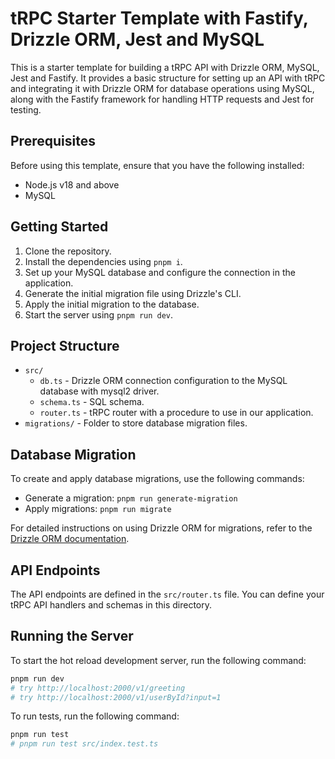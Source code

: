 # tRPC Starter Template with Fastify, Drizzle ORM, Jest and MySQL

This is a starter template for building a tRPC API with Drizzle ORM, MySQL, Jest and Fastify. It provides a basic structure for setting up an API with tRPC and integrating it with Drizzle ORM for database operations using MySQL, along with the Fastify framework for handling HTTP requests and Jest for testing.

## Prerequisites

Before using this template, ensure that you have the following installed:

- Node.js v18 and above
- MySQL

## Getting Started

1. Clone the repository.
2. Install the dependencies using `pnpm i`.
3. Set up your MySQL database and configure the connection in the application.
4. Generate the initial migration file using Drizzle's CLI.
5. Apply the initial migration to the database.
6. Start the server using `pnpm run dev`.

## Project Structure

- `src/`
  - `db.ts` - Drizzle ORM connection configuration to the MySQL database with mysql2 driver.
  - `schema.ts` - SQL schema.
  - `router.ts` - tRPC router with a procedure to use in our application.
- `migrations/` - Folder to store database migration files.

## Database Migration

To create and apply database migrations, use the following commands:

- Generate a migration: `pnpm run generate-migration`
- Apply migrations: `pnpm run migrate`

For detailed instructions on using Drizzle ORM for migrations, refer to the [Drizzle ORM documentation](https://orm.drizzle.team/docs/overview).

## API Endpoints

The API endpoints are defined in the `src/router.ts` file. You can define your tRPC API handlers and schemas in this directory.

## Running the Server

To start the hot reload development server, run the following command:

```bash
pnpm run dev
# try http://localhost:2000/v1/greeting
# try http://localhost:2000/v1/userById?input=1
```

To run tests, run the following command:

```bash
pnpm run test
# pnpm run test src/index.test.ts
```

